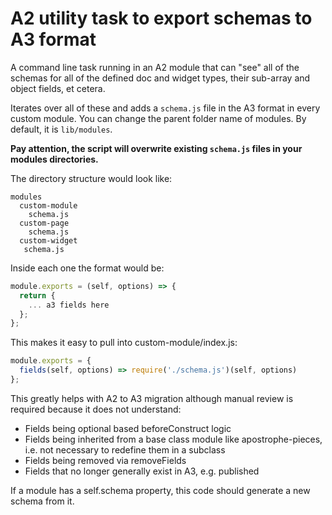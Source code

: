 # A2 utility task to export schemas to A3 format

A command line task running in an A2 module that can "see" all of the schemas for all of the defined doc and widget types, their sub-array and object fields, et cetera.

Iterates over all of these and adds a `schema.js` file in the A3 format in every custom module. You can change the parent folder name of modules. By default, it is `lib/modules`.

**Pay attention, the script will overwrite existing `schema.js` files in your modules directories.**

The directory structure would look like:

```
modules
  custom-module
    schema.js
  custom-page
    schema.js
  custom-widget
   schema.js
```

Inside each one the format would be:

```js
module.exports = (self, options) => {
  return {
    ... a3 fields here
  };
};
```

This makes it easy to pull into custom-module/index.js:

```js
module.exports = {
  fields(self, options) => require('./schema.js')(self, options)
};
```

This greatly helps with A2 to A3 migration although manual review is required because it does not understand:

- Fields being optional based beforeConstruct logic
- Fields being inherited from a base class module like apostrophe-pieces, i.e. not necessary to redefine them in a subclass
- Fields being removed via removeFields
- Fields that no longer generally exist in A3, e.g. published

If a module has a self.schema property, this code should generate a new schema from it.